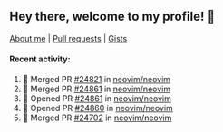 ## Hey there, welcome to my profile! 👋

[About me](https://seandewar.github.io/)
 | [Pull requests](https://github.com/search?p=1&q=author%3Aseandewar+is%3Apr)
 | [Gists](https://gist.github.com/seandewar)

#### Recent activity:

<!--START_SECTION:activity-->
1. 🎉 Merged PR [#24821](https://github.com/neovim/neovim/pull/24821) in [neovim/neovim](https://github.com/neovim/neovim)
2. 🎉 Merged PR [#24861](https://github.com/neovim/neovim/pull/24861) in [neovim/neovim](https://github.com/neovim/neovim)
3. 💪 Opened PR [#24861](https://github.com/neovim/neovim/pull/24861) in [neovim/neovim](https://github.com/neovim/neovim)
4. 💪 Opened PR [#24860](https://github.com/neovim/neovim/pull/24860) in [neovim/neovim](https://github.com/neovim/neovim)
5. 🎉 Merged PR [#24702](https://github.com/neovim/neovim/pull/24702) in [neovim/neovim](https://github.com/neovim/neovim)
<!--END_SECTION:activity-->
